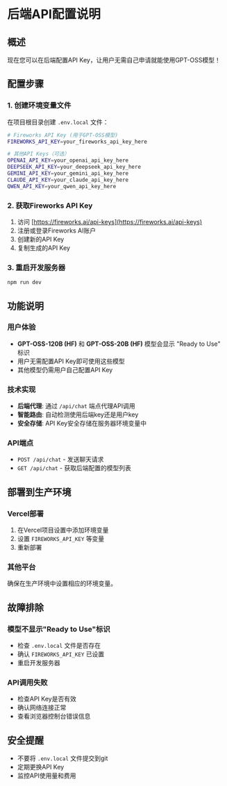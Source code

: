 # 后端API配置说明

## 概述

现在您可以在后端配置API Key，让用户无需自己申请就能使用GPT-OSS模型！

## 配置步骤

### 1. 创建环境变量文件

在项目根目录创建 `.env.local` 文件：

```bash
# Fireworks API Key (用于GPT-OSS模型)
FIREWORKS_API_KEY=your_fireworks_api_key_here

# 其他API Keys（可选）
OPENAI_API_KEY=your_openai_api_key_here
DEEPSEEK_API_KEY=your_deepseek_api_key_here
GEMINI_API_KEY=your_gemini_api_key_here
CLAUDE_API_KEY=your_claude_api_key_here
QWEN_API_KEY=your_qwen_api_key_here
```

### 2. 获取Fireworks API Key

1. 访问 [https://fireworks.ai/api-keys](https://fireworks.ai/api-keys)
2. 注册或登录Fireworks AI账户
3. 创建新的API Key
4. 复制生成的API Key

### 3. 重启开发服务器

```bash
npm run dev
```

## 功能说明

### 用户体验

- **GPT-OSS-120B (HF)** 和 **GPT-OSS-20B (HF)** 模型会显示 "Ready to Use" 标识
- 用户无需配置API Key即可使用这些模型
- 其他模型仍需用户自己配置API Key

### 技术实现

- **后端代理**: 通过 `/api/chat` 端点代理API调用
- **智能路由**: 自动检测使用后端key还是用户key
- **安全存储**: API Key安全存储在服务器环境变量中

### API端点

- `POST /api/chat` - 发送聊天请求
- `GET /api/chat` - 获取后端配置的模型列表

## 部署到生产环境

### Vercel部署

1. 在Vercel项目设置中添加环境变量
2. 设置 `FIREWORKS_API_KEY` 等变量
3. 重新部署

### 其他平台

确保在生产环境中设置相应的环境变量。

## 故障排除

### 模型不显示"Ready to Use"标识

- 检查 `.env.local` 文件是否存在
- 确认 `FIREWORKS_API_KEY` 已设置
- 重启开发服务器

### API调用失败

- 检查API Key是否有效
- 确认网络连接正常
- 查看浏览器控制台错误信息

## 安全提醒

- 不要将 `.env.local` 文件提交到git
- 定期更换API Key
- 监控API使用量和费用
